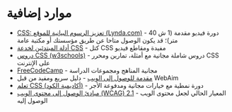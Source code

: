 # موارد إضافية

- [CSS: تعزيز الرسوم البيانية للموقع (Lynda.com)](https://www.lynda.com/CSS-tutorials/CSS-Enhancing-Website-Graphics/622090-2.html) - دورة فيديو مقدمة (1 ش 40 متر)؛ قد يكون الوصول متاحا عن طريق مؤسستك أو مكتبة عامة
- [أدلة المبتدئين لخدعة CSS](https://css-tricks.com/guides/beginner/) - كتل CSS مفيدة ومقاطع فيديو
- [دروس CSS (w3schools)](https://www.w3schools.com/css/) - دروس شاملة مجانية مع أمثلة، تمارين ومحرر CSS على الإنترنت
- [FreeCodeCamp](https://www.freecodecamp.org/) - مجانية المناهج ومجموعات الدراسة
- [مقدمة للوصول إلى الويب](https://webaim.org/intro/) - دليل سريع ومفيد من قبل WebAim
- [تعلم CSS (أكاديمية الكود)](https://www.codecademy.com/learn/learn-css) - دورة نمطية مع خيارات مجانية ومدفوعة الأجر
- [مبادئ الوصول إلى محتوى الويب (WCAG) 2.1](https://www.w3.org/TR/WCAG21/) - المعيار الحالي لجعل محتوى الويب الوصول إليه
